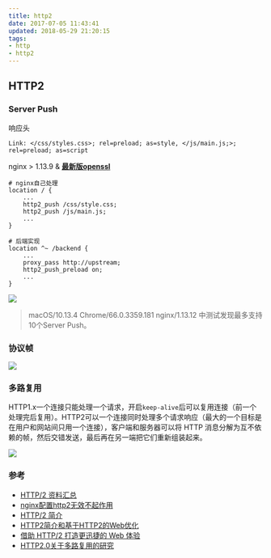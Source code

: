 ```yaml
---
title: http2
date: 2017-07-05 11:43:41
updated: 2018-05-29 21:20:15
tags: 
- http
- http2
---
```

## HTTP2

### Server Push

响应头
```
Link: </css/styles.css>; rel=preload; as=style, </js/main.js;>; rel=preload; as=script
```

nginx > 1.13.9 & **[最新版openssl](https://www.openssl.org/source/)**

``` nginx
# nginx自己处理
location / {
    ...
    http2_push /css/style.css;
    http2_push /js/main.js;
    ...
}
```

``` nginx 
# 后端实现
location ^~ /backend {
    ...
    proxy_pass http://upstream;
    http2_push_preload on;
    ...
}
```

![](/images/http2-server-push.png)

> macOS/10.13.4 Chrome/66.0.3359.181 nginx/1.13.12 中测试发现最多支持10个Server Push。

### 协议帧
![](/images/http2-binary-framing.png)

### 多路复用
HTTP1.x一个连接只能处理一个请求，开启`keep-alive`后可以复用连接（前一个处理完后复用）。HTTP2可以一个连接同时处理多个请求响应（最大的一个目标是在用户和网站间只用一个连接），客户端和服务器可以将 HTTP 消息分解为互不依赖的帧，然后交错发送，最后再在另一端把它们重新组装起来。

![](/images/http2-multi-plexing.png)

### 参考
- [HTTP/2 资料汇总](https://imququ.com/post/http2-resource.html)
- [nginx配置http2无效不起作用](https://www.phpsong.com/2818.html)
- [HTTP/2 简介](https://developers.google.com/web/fundamentals/performance/http2/?hl=zh-cn)
- [HTTP2简介和基于HTTP2的Web优化](https://github.com/creeperyang/blog/issues/23)
- [借助 HTTP/2 打造更迅捷的 Web 体验](https://w3ctech.com/topic/862)
- [HTTP2.0关于多路复用的研究](https://www.nihaoshijie.com.cn/index.php/archives/698/)
